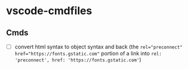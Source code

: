 # vscode-cmdfiles

## Cmds

- [ ] convert html syntax to object syntax and back (the `rel="preconnect" href="https://fonts.gstatic.com"` portion of a link into `rel: 'preconnect', href: 'https://fonts.gstatic.com'`)

